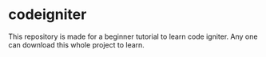 # codeigniter
This repository is made for a beginner tutorial to learn code igniter. Any one can download this whole project to learn.
